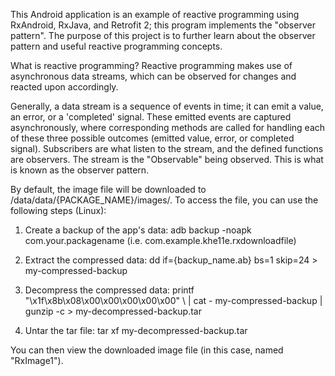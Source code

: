 This Android application is an example of reactive programming using RxAndroid, RxJava, and Retrofit 2; this program implements the "observer pattern". The purpose of this project is to further learn about the observer pattern and useful reactive programming concepts.

What is reactive programming?
Reactive programming makes use of asynchronous data streams, which can be observed for changes and reacted upon accordingly.

Generally, a data stream is a sequence of events in time; it can emit a value, an error, or a 'completed' signal. These emitted events are captured asynchronously, where corresponding methods are called for handling each of these three possible outcomes (emitted value, error, or completed signal). Subscribers are what listen to the stream, and the defined functions are observers. The stream is the "Observable" being observed. This is what is known as the observer pattern.

By default, the image file will be downloaded to /data/data/{PACKAGE_NAME}/images/.
To access the file, you can use the following steps (Linux):

1) Create a backup of the app's data: 
adb backup -noapk com.your.packagename (i.e. com.example.khe11e.rxdownloadfile)

2) Extract the compressed data:
dd if={backup_name.ab} bs=1 skip=24 > my-compressed-backup

3) Decompress the compressed data:
printf "\x1f\x8b\x08\x00\x00\x00\x00\x00" \ | cat - my-compressed-backup | gunzip -c > my-decompressed-backup.tar

4) Untar the tar file:
tar xf my-decompressed-backup.tar

You can then view the downloaded image file (in this case, named "RxImage1").
